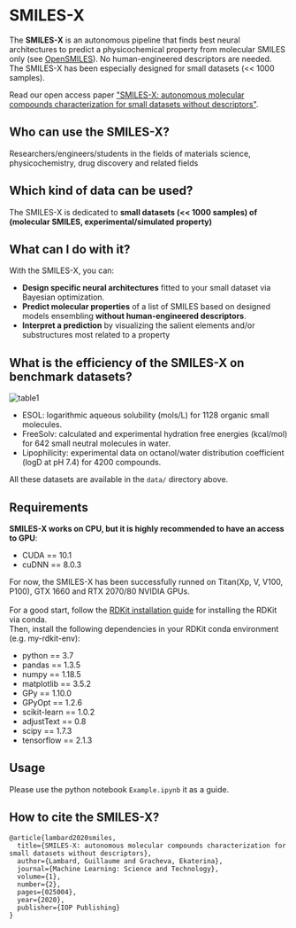 # SMILES-X
The **SMILES-X** is an autonomous pipeline that finds best neural architectures to predict a physicochemical property from molecular SMILES only (see [OpenSMILES](http://opensmiles.org/opensmiles.html)). No human-engineered descriptors are needed. The SMILES-X has been especially designed for small datasets (<< 1000 samples). 

Read our open access paper ["SMILES-X: autonomous molecular compounds characterization for small datasets without descriptors"](https://iopscience.iop.org/article/10.1088/2632-2153/ab57f3).

## Who can use the SMILES-X?
Researchers/engineers/students in the fields of materials science, physicochemistry, drug discovery and related fields
 
## Which kind of data can be used?
The SMILES-X is dedicated to **small datasets (<< 1000 samples) of (molecular SMILES, experimental/simulated property)**

## What can I do with it?
With the SMILES-X, you can:
* **Design specific neural architectures** fitted to your small dataset via Bayesian optimization.
* **Predict molecular properties** of a list of SMILES based on designed models ensembling **without human-engineered descriptors**.
* **Interpret a prediction** by visualizing the salient elements and/or substructures most related to a property

## What is the efficiency of the SMILES-X on benchmark datasets?
![table1](/images/Table1_SMILESX_paper.png)

* ESOL: logarithmic aqueous solubility (mols/L) for 1128 organic small molecules.
* FreeSolv: calculated and experimental hydration free energies (kcal/mol) for 642 small neutral molecules in water.
* Lipophilicity: experimental data on octanol/water distribution coefficient (logD at pH 7.4) for 4200 compounds. 

All these datasets are available in the `data/` directory above. 

## Requirements
**SMILES-X works on CPU, but it is highly recommended to have an access to GPU**:</br>
* CUDA == 10.1
* cuDNN == 8.0.3

For now, the SMILES-X has been successfully runned on Titan(Xp, V, V100, P100), GTX 1660 and RTX 2070/80 NVIDIA GPUs.</br>
</br>
For a good start, follow the [RDKit installation guide](https://www.rdkit.org/docs/Install.html) for installing the RDKit via conda.</br>
Then, install the following dependencies in your RDKit conda environment (e.g. my-rdkit-env):</br>
* python == 3.7
* pandas == 1.3.5
* numpy == 1.18.5
* matplotlib == 3.5.2
* GPy == 1.10.0
* GPyOpt == 1.2.6
* scikit-learn == 1.0.2
* adjustText == 0.8
* scipy == 1.7.3
* tensorflow == 2.1.3

## Usage
Please use the python notebook `Example.ipynb` it as a guide. 

## How to cite the SMILES-X?
```
@article{lambard2020smiles,
  title={SMILES-X: autonomous molecular compounds characterization for small datasets without descriptors},
  author={Lambard, Guillaume and Gracheva, Ekaterina},
  journal={Machine Learning: Science and Technology},
  volume={1},
  number={2},
  pages={025004},
  year={2020},
  publisher={IOP Publishing}
}

```
